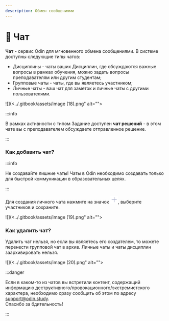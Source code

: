 ```yaml
---
description: Обмен сообщениями
---
```


# 📲 Чат

**Чат** - сервис Odin  для мгновенного обмена сообщениями. В системе доступны следующие типы чатов:

* Дисциплины - чаты ваших Дисциплин, где обсуждаются важные вопросы в рамках обучения, можно задать вопросы преподавателям или другим студентам;
* Групповые чаты - чаты, где вы являетесь участником;
* Личные чаты - ваш чат для заметок и личные чаты с другими пользователями.

![](<../.gitbook/assets/image (18).png" alt=""><figcaption></figcaption></figure>

:::info

В рамках активности с типом Задание доступен **чат решений** - в этом чате вы с преподавателем обсуждаете отправленное решение.

:::



### Как добавить чат?

:::info

Не создавайте лишние чаты! Чаты в Odin необходимо создавать только для быстрой коммуникации в образовательных целях.&#x20;

:::

Для создания личного чата нажмите на значок ![](../.gitbook/assets/plus.png), выберите участников и сохраните.

![](<../.gitbook/assets/image (19).png" alt=""><figcaption></figcaption></figure>

### Как удалить чат?

Удалить чат нельзя, но если вы являетесь его создателем, то можете перенести групповой чат в архив. Личные  чаты и чаты дисциплин заархивировать нельзя.

![](<../.gitbook/assets/image (20).png" alt=""><figcaption></figcaption></figure>

:::danger

Если в каком-то из чатов вы встретили контент, содержащий информацию деструктивного/провокационного/экстремистского характера, необходимо сразу сообщить об этом по адресу [support@odin.study](mailto:support@odin.study?body=%0D%0A%0D%0A-%20-%20-%20-%20-%20-%20-%20-%20-%20-%20-%20-%20-%20-%20-%20-%20-%20-%20-%20-%20-%20-%20-%20-%20-%20-%20-%20-%20-%20-%20-%20-%0D%0A%D0%A2%D0%B5%D1%85%D0%BD%D0%B8%D1%87%D0%B5%D1%81%D0%BA%D0%B0%D1%8F%20%D0%B8%D0%BD%D1%84%D0%BE%D1%80%D0%BC%D0%B0%D1%86%D0%B8%D1%8F%20\(%D0%BD%D0%B5%20%D1%83%D0%B4%D0%B0%D0%BB%D1%8F%D1%82%D1%8C\):%0D%0A%D0%90%D1%81%D0%B5%D0%B5%D0%B2%D0%B0%20%D0%9B%D1%8E%D0%B1%D0%BE%D0%B2%D1%8C%20%D0%90%D0%BB%D0%B5%D0%BA%D1%81%D0%B0%D0%BD%D0%B4%D1%80%D0%BE%D0%B2%D0%BD%D0%B0%20\(19\)%0D%0A-%20-%20-%20-%20-%20-%20-%20-%20-%20-%20-%20-%20-%20-%20-%20-%20-%20-%20-%20-%20-%20-%20-%20-%20-%20-%20-%20-%20-%20-%20-%20-).\
Спасибо за бдительность!

:::

